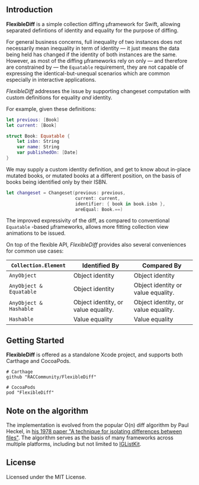 ## Introduction
**FlexibleDiff** is a simple collection diffing μframework for Swift, allowing
separated defintions of identity and equality for the purpose of diffing.

For general business concerns, full inequality of two instances does not
necessarily mean inequality in term of identity — it just means the data being
held has changed if the identity of both instances are the same. However, as
most of the diffing μframeworks rely on only — and therefore are constrained
by — the `Equatable` requirement, they are not capable of expressing the
identical-but-unequal scenarios which are common especially in interactive
applications.

*FlexibleDiff* addresses the issue by supporting changeset computation with
custom definitions for equality _and_ identity.

For example, given these definitions:
```swift
let previous: [Book]
let current: [Book]

struct Book: Equatable {
    let isbn: String
    var name: String
    var publishedOn: [Date]
}
```

We may supply a custom identity definition, and get to know about in-place
mutated books, or mutated books at a different position, on the basis of books
being  identified only by their ISBN.

```swift
let changeset = Changeset(previous: previous,
                          current: current,
                          identifier: { book in book.isbn },
                          areEqual: Book.==)
```

The improved expressivity of the diff, as compared to conventional `Equatable`
-based μframeworks, allows more fitting collection view animations to be issued.

On top of the flexible API, *FlexibleDiff* provides also several conveniences for
common use cases:

| `Collection.Element` | Identified By | Compared By |
| ---- | --- | ---- |
| `AnyObject` | Object identity | Object identity |
| `AnyObject & Equatable` | Object identity | Object identity or value equality. |
| `AnyObject & Hashable` | Object identity, or value equality. | Object identity, or value equality. |
| `Hashable`| Value equality | Value equality |

## Getting Started
**FlexibleDiff** is offered as a standalone Xcode project, and supports both
Carthage and CocoaPods.

```
# Carthage
github "RACCommunity/FlexibleDiff"

# CocoaPods
pod "FlexibleDiff"
```

## Note on the algorithm
The implementation is evolved from the popular O(n) diff algorithm by Paul
Heckel, in [his 1978 paper "A technique for isolating differences between files"](https://dl.acm.org/citation.cfm?id=359467).
The algorithm serves as the basis of many frameworks across multiple platforms, including but not
limited to [IGListKit](https://github.com/Instagram/IGListKit).

## License
Licensed under the MIT License.

